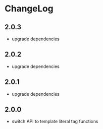 # ChangeLog

## 2.0.3

* upgrade dependencies

## 2.0.2

* upgrade dependencies

## 2.0.1

* upgrade dependencies

## 2.0.0

* switch API to template literal tag functions
